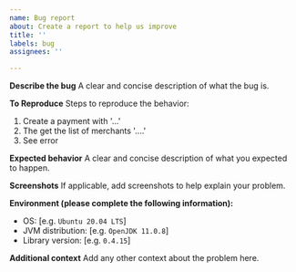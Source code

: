 ```yaml
---
name: Bug report
about: Create a report to help us improve
title: ''
labels: bug
assignees: ''

---
```


**Describe the bug**
A clear and concise description of what the bug is.

**To Reproduce**
Steps to reproduce the behavior:
1. Create a payment with '...'
2. The get the list of merchants '....'
4. See error

**Expected behavior**
A clear and concise description of what you expected to happen.

**Screenshots**
If applicable, add screenshots to help explain your problem.

**Environment (please complete the following information):**
- OS: [e.g. `Ubuntu 20.04 LTS`]
- JVM distribution: [e.g. `OpenJDK 11.0.8`]
- Library version: [e.g. `0.4.15`]

**Additional context**
Add any other context about the problem here.